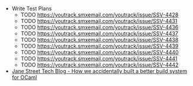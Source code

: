 - Write Test Plans
	- TODO https://youtrack.smxemail.com/youtrack/issue/SSV-4428
	- TODO https://youtrack.smxemail.com/youtrack/issue/SSV-4431
	- TODO https://youtrack.smxemail.com/youtrack/issue/SSV-4436
	- TODO https://youtrack.smxemail.com/youtrack/issue/SSV-4437
	- TODO https://youtrack.smxemail.com/youtrack/issue/SSV-4438
	- TODO https://youtrack.smxemail.com/youtrack/issue/SSV-4439
	- TODO https://youtrack.smxemail.com/youtrack/issue/SSV-4440
	- TODO https://youtrack.smxemail.com/youtrack/issue/SSV-4441
	- TODO https://youtrack.smxemail.com/youtrack/issue/SSV-4442
- [Jane Street Tech Blog - How we accidentally built a better build system for OCaml ](https://blog.janestreet.com/how-we-accidentally-built-a-better-build-system-for-ocaml-index/)